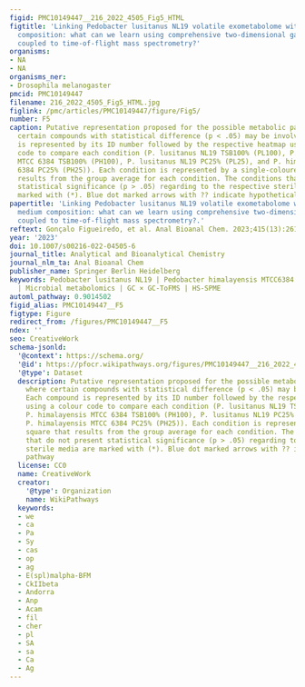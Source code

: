 ```yaml
---
figid: PMC10149447__216_2022_4505_Fig5_HTML
figtitle: 'Linking Pedobacter lusitanus NL19 volatile exometabolome with growth medium
  composition: what can we learn using comprehensive two-dimensional gas chromatography
  coupled to time-of-flight mass spectrometry?'
organisms:
- NA
- NA
organisms_ner:
- Drosophila melanogaster
pmcid: PMC10149447
filename: 216_2022_4505_Fig5_HTML.jpg
figlink: /pmc/articles/PMC10149447/figure/Fig5/
number: F5
caption: Putative representation proposed for the possible metabolic pathways where
  certain compounds with statistical difference (p < .05) may be involved. Each compound
  is represented by its ID number followed by the respective heatmap using a colour
  code to compare each condition (P. lusitanus NL19 TSB100% (PL100), P. himalayensis
  MTCC 6384 TSB100% (PH100), P. lusitanus NL19 PC25% (PL25), and P. himalayensis MTCC
  6384 PC25% (PH25)). Each condition is represented by a single-coloured square that
  results from the group average for each condition. The conditions that do not present
  statistical significance (p > .05) regarding to the respective sterile media are
  marked with (*). Blue dot marked arrows with ?? indicate hypothetical pathway
papertitle: 'Linking Pedobacter lusitanus NL19 volatile exometabolome with growth
  medium composition: what can we learn using comprehensive two-dimensional gas chromatography
  coupled to time-of-flight mass spectrometry?.'
reftext: Gonçalo Figueiredo, et al. Anal Bioanal Chem. 2023;415(13):2613-2627.
year: '2023'
doi: 10.1007/s00216-022-04505-6
journal_title: Analytical and Bioanalytical Chemistry
journal_nlm_ta: Anal Bioanal Chem
publisher_name: Springer Berlin Heidelberg
keywords: Pedobacter lusitanus NL19 | Pedobacter himalayensis MTCC6384 | Volatilome
  | Microbial metabolomics | GC × GC-ToFMS | HS-SPME
automl_pathway: 0.9014502
figid_alias: PMC10149447__F5
figtype: Figure
redirect_from: /figures/PMC10149447__F5
ndex: ''
seo: CreativeWork
schema-jsonld:
  '@context': https://schema.org/
  '@id': https://pfocr.wikipathways.org/figures/PMC10149447__216_2022_4505_Fig5_HTML.html
  '@type': Dataset
  description: Putative representation proposed for the possible metabolic pathways
    where certain compounds with statistical difference (p < .05) may be involved.
    Each compound is represented by its ID number followed by the respective heatmap
    using a colour code to compare each condition (P. lusitanus NL19 TSB100% (PL100),
    P. himalayensis MTCC 6384 TSB100% (PH100), P. lusitanus NL19 PC25% (PL25), and
    P. himalayensis MTCC 6384 PC25% (PH25)). Each condition is represented by a single-coloured
    square that results from the group average for each condition. The conditions
    that do not present statistical significance (p > .05) regarding to the respective
    sterile media are marked with (*). Blue dot marked arrows with ?? indicate hypothetical
    pathway
  license: CC0
  name: CreativeWork
  creator:
    '@type': Organization
    name: WikiPathways
  keywords:
  - we
  - ca
  - Pa
  - Sy
  - cas
  - op
  - ag
  - E(spl)malpha-BFM
  - CkIIbeta
  - Andorra
  - Anp
  - Acam
  - fil
  - cher
  - pl
  - SA
  - sa
  - Ca
  - Ag
---
```

